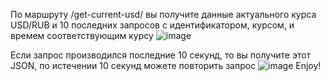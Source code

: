 По маршруту /get-current-usd/ вы получите данные актуального курса USD/RUB и 10 последних запросов с идентификатором, курсом, и времем соответствующим курсу
![image](https://github.com/Khozhantayev/exchange/assets/106963181/970a3978-5a52-4206-8d91-a87cae492ad3)


Если запрос производился последние 10 секунд, то вы получите этот JSON, по истечении 10 секунд можете повторить запрос
![image](https://github.com/Khozhantayev/exchange/assets/106963181/2932977a-6dad-44ea-8d58-5cdeae071b5a)
Enjoy!
